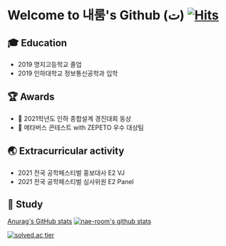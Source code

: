 # Welcome to 내룸's Github (ت) [![Hits](https://hits.seeyoufarm.com/api/count/incr/badge.svg?url=https%3A%2F%2Fgithub.com%2Fnae-room&count_bg=%2379C83D&title_bg=%23555555&icon=&icon_color=%23E7E7E7&title=hits&edge_flat=false)](https://hits.seeyoufarm.com)

## 🎓 Education
- 2019 명지고등학교 졸업
- 2019 인하대학교 정보통신공학과 입학

## 🏆 Awards
- 🥉 2021학년도 인하 종합설계 경진대회 동상
- 🥈 메타버스 콘테스트 with ZEPETO 우수 대상팀

## 🌏 Extracurricular activity
- 2021 전국 공학페스티벌 홍보대사 E2 VJ
- 2021 전국 공학페스티벌 심사위원 E2 Panel

## 📝 Study

[Anurag's GitHub stats](https://github-readme-stats.vercel.app/api?username=nae-room&show_icons=true&theme=graywhite)
[![nae-room's github stats](https://github-readme-stats.vercel.app/api/top-langs/?username=nae-room&show_icons=true&hide_border=true&title_color=004386&icon_color=004386&layout=compact)](https://github.com/nae-room)
 
[![solved.ac tier](http://mazassumnida.wtf/api/v2/generate_badge?boj=imekdusee)](https://solved.ac/imekdusee)

  <!--START_SECTION:waka-->
  <!--END_SECTION:waka-->

<!--
**nae-room/nae-room** is a ✨ _special_ ✨ repository because its `README.md` (this file) appears on your GitHub profile.

Here are some ideas to get you started:

- 🔭 I’m currently working on ...
- 🌱 I’m currently learning ...
- 👯 I’m looking to collaborate on ...
- 🤔 I’m looking for help with ...
- 💬 Ask me about ...
- 📫 How to reach me: ...
- 😄 Pronouns: ...
- ⚡ Fun fact: ...
-->

